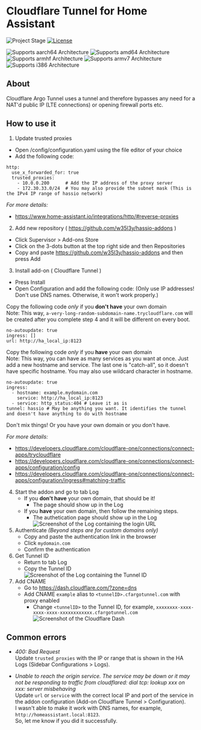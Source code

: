 # Cloudflare Tunnel for Home Assistant

![Project Stage][project-stage-shield]
[![License][license-shield]][license]

![Supports aarch64 Architecture][aarch64-shield]
![Supports amd64 Architecture][amd64-shield]
![Supports armhf Architecture][armhf-shield]
![Supports armv7 Architecture][armv7-shield]
![Supports i386 Architecture][i386-shield]

## About

Cloudflare Argo Tunnel uses a tunnel and therefore bypasses any need for a NAT'd public IP (LTE connections) or opening firewall ports etc.

## How to use it

1. Update trusted proxies<br />

- Open /config/configuration.yaml using the file editor of your choice<br />
- Add the following code:<br />

```
http:
  use_x_forwarded_for: true
  trusted_proxies:
    - 10.0.0.200      # Add the IP address of the proxy server
    - 172.30.33.0/24  # You may also provide the subnet mask (This is the IPv4 IP range of hassio network)
```

_For more details:_

- https://www.home-assistant.io/integrations/http/#reverse-proxies

2. Add new repository ( https://github.com/w35l3y/hassio-addons )<br />

- Click Supervisor > Add-ons Store<br />
- Click on the 3-dots button at the top right side and then Repositories<br />
- Copy and paste https://github.com/w35l3y/hassio-addons and then press Add<br />

3. Install add-on ( Cloudflare Tunnel )<br />

- Press Install<br />
- Open Configuration and add the following code: (Only use IP addresses! Don't use DNS names. Otherwise, it won't work properly.)<br />

Copy the following code _only_ if you **don't have** your own domain<br />
Note: This way, `a-very-long-random-subdomain-name.trycloudflare.com` will be created after you complete step 4 and it will be different on every boot.<br />

```
no-autoupdate: true
ingress: []
url: http://ha_local_ip:8123
```

Copy the following code _only_ if you **have** your own domain<br />
Note: This way, you can have as many services as you want at once. Just add a new hostname and service. The last one is "catch-all", so it doesn't have specific hostname. You may also use wildcard character in hostname.<br />

```
no-autoupdate: true
ingress:
  - hostname: example.mydomain.com
    service: http://ha_local_ip:8123
  - service: http_status:404 # Leave it as is
tunnel: hassio # May be anything you want. It identifies the tunnel and doesn't have anything to do with hostname
```

Don't mix things! Or you have your own domain or you don't have.<br />

_For more details:_

- https://developers.cloudflare.com/cloudflare-one/connections/connect-apps/trycloudflare
- https://developers.cloudflare.com/cloudflare-one/connections/connect-apps/configuration/config
- https://developers.cloudflare.com/cloudflare-one/connections/connect-apps/configuration/ingress#matching-traffic

4. Start the addon and go to tab Log<br />
   - If you **don't have** your own domain, that should be it!<br />
     - The page should show up in the Log<br />
   - If you **have** your own domain, then follow the remaining steps.<br />
     - The authetication page should show up in the Log<br />
       ![Screenshot of the Log containing the login URL][log-login-url]
5. Authenticate _(Beyond steps are for custom domains only)_<br />
   - Copy and paste the authentication link in the browser<br />
   - Click `mydomain.com`<br />
   - Confirm the authentication<br />
6. Get Tunnel ID<br />
   - Return to tab Log<br />
   - Copy the Tunnel ID
     ![Screenshot of the Log containing the Tunnel ID][log-tunnel-created]
7. Add CNAME<br />
   - Go to https://dash.cloudflare.com/?zone=dns<br />
   - Add CNAME `example` alias to `<tunnelID>.cfargotunnel.com` with proxy enabled
     - Change `<tunnelID>` to the Tunnel ID, for example, `xxxxxxxx-xxxx-xxxx-xxxx-xxxxxxxxxxxx.cfargotunnel.com`
       ![Screenshot of the Cloudflare Dash][cloudflare-cname]

## Common errors

- _400: Bad Request_<br />
  Update `trusted_proxies` with the IP or range that is shown in the HA Logs (Sidebar Configurations > Logs).

- _Unable to reach the origin service. The service may be down or it may not be responding to traffic from cloudflared: dial tcp: lookup xxx on xxx: server misbehaving_<br />
  Update `url` or `service` with the correct local IP and port of the service in the addon configuration (Add-on Cloudflare Tunnel > Configuration).<br />
  I wasn't able to make it work with DNS names, for example, `http://homeassistant.local:8123`.<br />
  So, let me know if you did it successfully.

[aarch64-shield]: https://img.shields.io/badge/aarch64-yes-green.svg
[amd64-shield]: https://img.shields.io/badge/amd64-yes-green.svg
[armhf-shield]: https://img.shields.io/badge/armhf-yes-green.svg
[armv7-shield]: https://img.shields.io/badge/armv7-yes-green.svg
[i386-shield]: https://img.shields.io/badge/i386-yes-green.svg
[commits]: https://github.com/w35l3y/hassio-addons/commits/main
[contributors]: https://github.com/w35l3y/hassio-addons/graphs/contributors
[gitlabci]: https://github.com/w35l3y/hassio-addons/cloudflare_tunnel/pipelines
[home-assistant]: https://home-assistant.io
[issue]: https://github.com/w35l3y/hassio-addons/issues
[license-shield]: https://img.shields.io/github/license/hassio-addons/addon-vscode.svg
[license]: https://github.com/w35l3y/hassio-addons/LICENSE.md
[maintenance-shield]: https://img.shields.io/maintenance/yes/2021.svg
[project-stage-shield]: https://img.shields.io/badge/Project%20Stage-Development-yellowgreen.svg
[releases]: https://github.com/w35l3y/hassio-addons/cloudflare_tunnel/releases
[semver]: http://semver.org/spec/v2.0.0.htm
[log-login-url]: https://github.com/w35l3y/hassio-addons/raw/main/cloudflare_tunnel/resources/img/log-login-url.jpg
[log-tunnel-created]: https://github.com/w35l3y/hassio-addons/raw/main/cloudflare_tunnel/resources/img/log-tunnel-created.jpg
[cloudflare-cname]: https://github.com/w35l3y/hassio-addons/raw/main/cloudflare_tunnel/resources/img/cloudflare-cname.jpg
